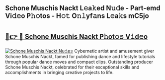 ## Schone Muschis Nackt L𝚎a𝚔ed N𝚞𝚍e - Part-emd Vi𝚍𝚎o P𝚑𝚘tos - H𝚘𝚝 O𝚗𝚕yf𝚊ns L𝚎a𝚔s mC5jo

# <h2><a href="http://kf30t4.oniu.top/?m=Schone+Muschis+Nackt">🔗👉 🔴 Schone Muschis Nackt P𝚑ot𝚘𝚜 V𝚒d𝚎o</a></h2>

[![Schone Muschis Nackt Nu𝚍e𝚜](https://i.imgur.com/0qMVB7G.gif)](http://kf30t4.oniu.top/?m=Schone+Muschis+Nackt)
Cybernetic artist and amusement giver Schone Muschis Nackt, famed for publishing dance and lifestyle tutorials through popular dance moves and compact clips. Outstanding producer Schone Muschis Nackt, celebrated for their exceptional skills and accomplishments in bringing creative projects to life.  

